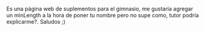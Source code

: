 Es una página web de suplementos para el gimnasio, me gustaría agregar un minLength a la hora de poner tu nombre pero no supe como, tutor podría explicarme?. Saludos ;)
